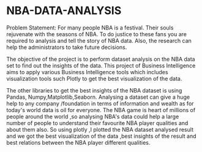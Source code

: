 # NBA-DATA-ANALYSIS

Problem Statement:
For many people NBA is a festival. Their souls rejuvenate with the seasons of NBA. To do
justice to these fans you are required to analysis and tell the story of NBA data.
Also, the research can help the administrators to take future decisions.


The objective of the project is to perform dataset analysis on the NBA data set to find out the insights of the data.
This project of Business Intelligence aims to apply various Business Intelligence tools which includes 
visualization tools such Plotly to get the best visualization of the data.

The other libraries to get the best insights of the NBA dataset is using Pandas, Numpy,Matplotlib,Seaborn.
Analysing a dataset can give a huge help to any company /foundation in terms of information and wealth as 
for today's world data is oil for everyone.
The NBA game is heart of millions of people around the world ,so analysing NBA's data could help a 
large number of people to understand their favourite NBA player qualities and about them also.
So using plotly ,I plotted the NBA dataset analysed result and we got the best visualization of the data
,best insights of the result and best relations between the NBA player different qualities. 



